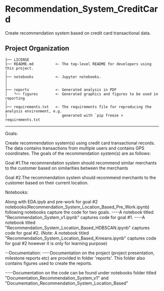 Recommendation_System_CreditCard
==============================

Create recommendation system based on credit card transactional data.

Project Organization
------------

    ├── LICENSE
    ├── README.md          <- The top-level README for developers using this project.
    │
    ├── notebooks          <- Jupyter notebooks.
    │
    │
    ├── reports            <- Generated analysis in PDF
    │   └── figures        <- Generated graphics and figures to be used in reporting
    │
    ├── requirements.txt   <- The requirements file for reproducing the analysis environment, e.g.
    │                         generated with `pip freeze > requirements.txt


--------

Goals:

Create recommendation system(s) using credit card transactional records. The data contains transactions from multiple users and contains GPS coordinates. 
The goals of the recommendation system(s) are as follows:

Goal #1.The recommendation system should recommend similar merchants to the customer based on similarities between the merchants

Goal #2.The recommendation system should recommend merchants to the customer based on their current location. 

Notebooks:

Along with EDA.ipyb and pre-work for goal #2 notebooks(Recommendation_System_Location_Based_Pre_Work.ipynb) following notebooks capture the code for two goals. 
----A notebook titled "Recommendation_System_v1.ipynb" captures code for goal #1. 
----A notebook titled "Recommendation_System_Location_Based_HDBSCAN.ipynb" captures code for goal #2.
(Note: A notebook titled "Recommendation_System_Location_Based_Kmeans.ipynb" captures code for goal #2 however it is only for learning purpose)

--Documentation:
----Documentation on the project (project presentation, milestone reports etc) are provided in folder 'reports'. 
This folder also contains figures used to create the reports. 

----Documentation on the code can be found under notebooks folder titled "Documentation_Recommendation_System_v1" and "Documentation_Recommendation_System_Location_Based"

 
